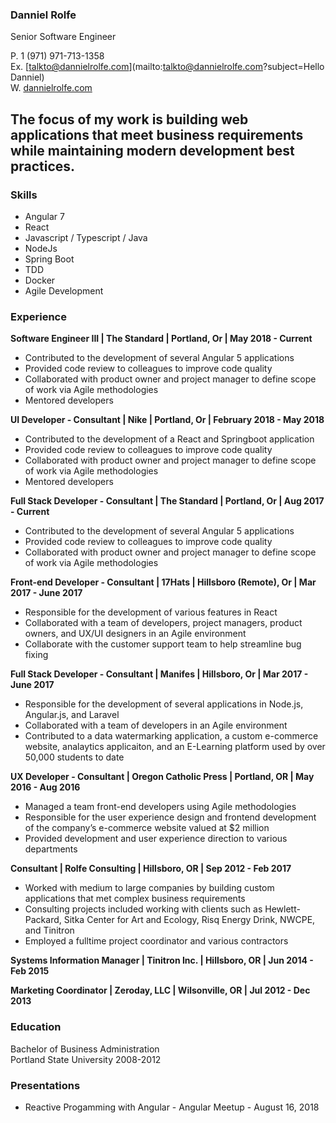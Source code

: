 ### Danniel Rolfe  
Senior Software Engineer

P. 1 (971) 971-713-1358   
Ex. [talkto@dannielrolfe.com](mailto:talkto@dannielrolfe.com?subject=Hello Danniel)  
W. [dannielrolfe.com](http://www.dannielrolfe.com)

## The focus of my work is building web applications that meet business requirements while maintaining modern development best practices.

### Skills 
* Angular 7
* React 
* Javascript / Typescript / Java
* NodeJs
* Spring Boot 
* TDD
* Docker
* Agile Development

### Experience
**Software Engineer III | The Standard | Portland, Or | May 2018 - Current**
* Contributed to the development of several Angular 5 applications 
* Provided code review to colleagues to improve code quality  
* Collaborated with product owner and project manager to define scope of work via Agile methodologies 
* Mentored developers 

**UI Developer - Consultant  | Nike | Portland, Or | February 2018 - May 2018**
* Contributed to the development of a React and Springboot application 
* Provided code review to colleagues to improve code quality  
* Collaborated with product owner and project manager to define scope of work via Agile methodologies
* Mentored developers

**Full Stack Developer - Consultant  | The Standard | Portland, Or | Aug 2017 - Current**
* Contributed to the development of several Angular 5 applications 
* Provided code review to colleagues to improve code quality  
* Collaborated with product owner and project manager to define scope of work via Agile methodologies 

**Front-end Developer - Consultant | 17Hats | Hillsboro (Remote), Or | Mar 2017 - June 2017**
* Responsible for the development of various features in React 
* Collaborated with a team of developers, project managers, product owners, and UX/UI designers in an Agile environment
* Collaborate with the customer support team to help streamline bug fixing 

**Full Stack Developer - Consultant | Manifes | Hillsboro, Or | Mar 2017 - June 2017**
* Responsible for the development of several applications in Node.js, Angular.js, and Laravel
* Collaborated with a team of developers in an Agile environment
* Contributed to a data watermarking application, a custom e-commerce website, analaytics applicaiton, and an E-Learning platform used by over 50,000 students to date

**UX Developer - Consultant  | Oregon Catholic Press | Portland, OR | May 2016 - Aug 2016**
* Managed a team front-end developers using Agile methodologies
* Responsible for the user experience design and frontend development of the company’s e-commerce website valued at $2 million
* Provided development and user experience direction to various departments

**Consultant | Rolfe Consulting | Hillsboro, OR | Sep 2012 - Feb 2017**
* Worked with medium to large companies by building custom applications that met complex business requirements
* Consulting projects included working with clients such as Hewlett-Packard, Sitka Center for Art and Ecology, Risq Energy Drink, NWCPE, and Tinitron
* Employed a fulltime project coordinator and various contractors

**Systems Information Manager | Tinitron Inc. | Hillsboro, OR | Jun 2014 - Feb 2015**

**Marketing Coordinator | Zeroday, LLC | Wilsonville, OR | Jul 2012 - Dec 2013**

### Education
Bachelor of Business Administration  
Portland State University 2008-2012

### Presentations
* Reactive Progamming with Angular - Angular Meetup - August 16, 2018





